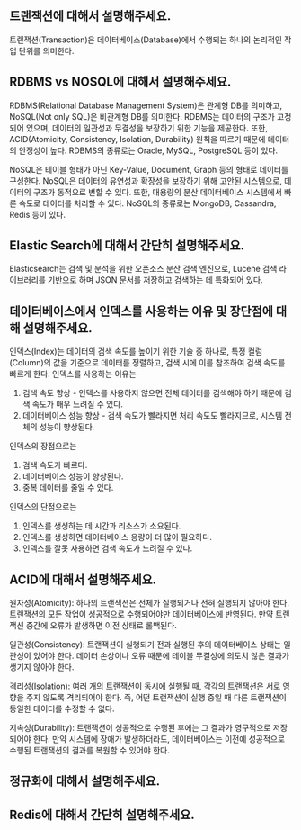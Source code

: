 ## 트랜잭션에 대해서 설명해주세요.
트랜잭션(Transaction)은 데이터베이스(Database)에서 수행되는 하나의 논리적인 작업 단위를 의미한다.

## RDBMS vs NOSQL에 대해서 설명해주세요.
RDBMS(Relational Database Management System)은 관계형 DB를 의미하고, NoSQL(Not only SQL)은 비관계형 DB를 의미한다.
RDBMS는 데이터의 구조가 고정되어 있으며, 데이터의 일관성과 무결성을 보장하기 위한 기능을 제공한다. 또한, ACID(Atomicity, Consistency, Isolation, Durability) 원칙을 따르기 때문에 데이터의 안정성이 높다. RDBMS의 종류로는 Oracle, MySQL, PostgreSQL 등이 있다.

NoSQL은 테이블 형태가 아닌 Key-Value, Document, Graph 등의 형태로 데이터를 구성한다. NoSQL은 데이터의 유연성과 확장성을 보장하기 위해 고안된 시스템으로, 데이터의 구조가 동적으로 변할 수 있다. 또한, 대용량의 분산 데이터베이스 시스템에서 빠른 속도로 데이터를 처리할 수 있다. NoSQL의 종류로는 MongoDB, Cassandra, Redis 등이 있다.

## Elastic Search에 대해서 간단히 설명해주세요.
Elasticsearch는 검색 및 분석을 위한 오픈소스 분산 검색 엔진으로, Lucene 검색 라이브러리를 기반으로 하며 JSON 문서를 저장하고 검색하는 데 특화되어 있다.

## 데이터베이스에서 인덱스를 사용하는 이유 및 장단점에 대해 설명해주세요.
인덱스(Index)는 데이터의 검색 속도를 높이기 위한 기술 중 하나로, 특정 컬럼(Column)의 값을 기준으로 데이터를 정렬하고, 검색 시에 이를 참조하여 검색 속도를 빠르게 한다.
인덱스를 사용하는 이유는
1. 검색 속도 향상 - 인덱스를 사용하지 않으면 전체 데이터를 검색해야 하기 때문에 검색 속도가 매우 느려질 수 있다.
2. 데이터베이스 성능 향상 - 검색 속도가 빨라지면 처리 속도도 빨라지므로, 시스템 전체의 성능이 향상된다.

인덱스의 장점으로는
1. 검색 속도가 빠르다.
2. 데이터베이스 성능이 향상된다.
3. 중복 데이터를 줄일 수 있다.

인덱스의 단점으로는
1. 인덱스를 생성하는 데 시간과 리소스가 소요된다.
2. 인덱스를 생성하면 데이터베이스 용량이 더 많이 필요하다.
3. 인덱스를 잘못 사용하면 검색 속도가 느려질 수 있다.

## ACID에 대해서 설명해주세요.
원자성(Atomicity): 하나의 트랜잭션은 전체가 실행되거나 전혀 실행되지 않아야 한다. 트랜잭션의 모든 작업이 성공적으로 수행되어야만 데이터베이스에 반영된다. 만약 트랜잭션 중간에 오류가 발생하면 이전 상태로 롤백된다.

일관성(Consistency): 트랜잭션이 실행되기 전과 실행된 후의 데이터베이스 상태는 일관성이 있어야 한다. 데이터 손상이나 오류 때문에 테이블 무결성에 의도치 않은 결과가 생기지 않아야 한다.

격리성(Isolation): 여러 개의 트랜잭션이 동시에 실행될 때, 각각의 트랜잭션은 서로 영향을 주지 않도록 격리되어야 한다. 즉, 어떤 트랜잭션이 실행 중일 때 다른 트랜잭션이 동일한 데이터를 수정할 수 없다.

지속성(Durability): 트랜잭션이 성공적으로 수행된 후에는 그 결과가 영구적으로 저장되어야 한다. 만약 시스템에 장애가 발생하더라도, 데이터베이스는 이전에 성공적으로 수행된 트랜잭션의 결과를 복원할 수 있어야 한다.

## 정규화에 대해서 설명해주세요.


## Redis에 대해서 간단히 설명해주세요.
